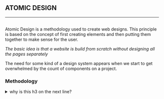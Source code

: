 ## ATOMIC DESIGN

<hr/>
<p style="text-alignt:justify; margin-top:30px; ">Atomic Design is a methodology used to create web designs. This principle is based on the concept of first creating elements and then putting them together to make sense for the user.</p>

<p> <i>The basic idea is that a website is build from scratch without designing all the pages separately</i></p>
<p>The need for some kind of a design system appears when we start to get overwhelmed by the count of components on a project.</p>

### Methodology

<details>
  <summary>why is this h3 on the next line?</summary>

  <p>i think it has something to do with the fact h3 is a block element</p>
</details>

